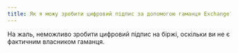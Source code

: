```yaml
---
title: Як я можу зробити цифровий підпис за допомогою гаманця Exchange?
---
```


На жаль, неможливо зробити цифровий підпис на біржі, оскільки ви не є фактичним власником гаманця.